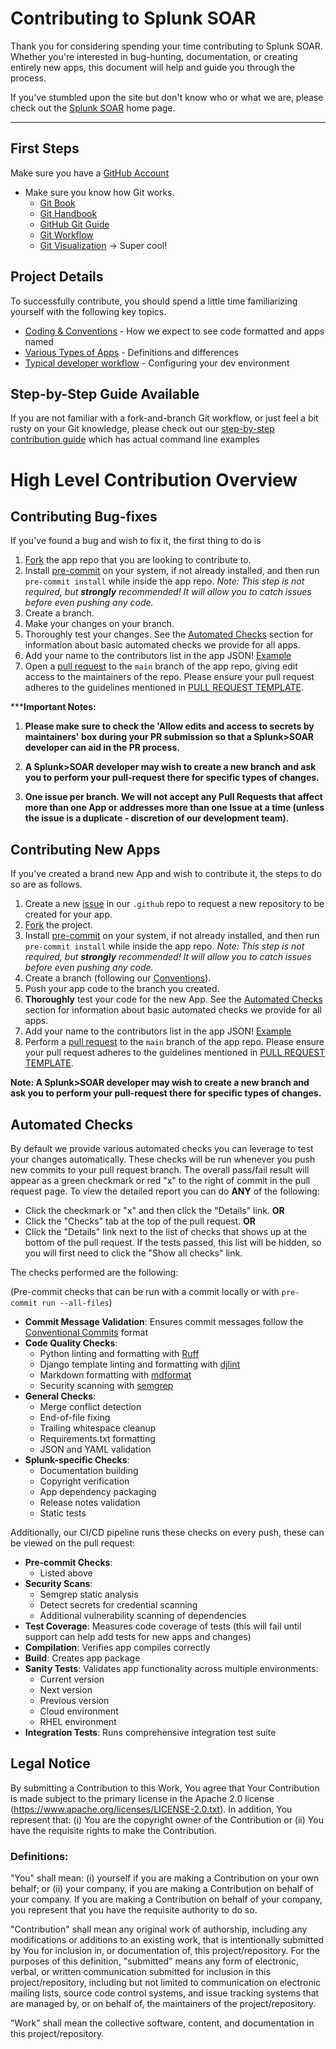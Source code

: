 # Contributing to Splunk SOAR

Thank you for considering spending your time contributing to Splunk SOAR. Whether you're interested in bug-hunting, documentation, or creating entirely new apps, this document will help and guide you through the process.

If you've stumbled upon the site but don't know who or what we are, please check out the [Splunk SOAR](https://www.splunk.com/en_us/products/splunk-security-orchestration-and-automation.html) home page.

---

## First Steps
Make sure you have a [GitHub Account](https://www.github.com)
- Make sure you know how Git works.
    - [Git Book](https://git-scm.com/book/en/v2)
    - [Git Handbook](https://guides.github.com/introduction/git-handbook/)
    - [GitHub Git Guide](https://help.github.com/en/articles/git-and-github-learning-resources)
    - [Git Workflow](https://guides.github.com/introduction/flow/)
    - [Git Visualization](http://git-school.github.io/visualizing-git/) -> Super cool!

## Project Details
To successfully contribute, you should spend a little time familiarizing yourself with the following key topics.

- [Coding & Conventions](https://github.com/splunk-soar-connectors/.github/blob/main/.github/CONVENTIONS.md) - How we expect to see code formatted and apps named
- [Various Types of Apps](https://github.com/splunk-soar-connectors/.github/blob/main/.github/TYPES_OF_SUPPORT.md) - Definitions and differences
- [Typical developer workflow](https://github.com/splunk-soar-connectors/.github/blob/main/.github/DEV_WORKFLOW.md) - Configuring your dev environment
<!-- - [Testing Details](https://github.com/splunk-soar-connectors/.github/blob/main/.github/TESTING.md) - How we test apps & playbooks -->


## Step-by-Step Guide Available
If you are not familiar with a fork-and-branch Git workflow, or just feel a bit rusty on your Git knowledge, please check out our [step-by-step contribution guide](https://github.com/splunk-soar-connectors/.github/blob/main/.github/GUIDE.md) which has actual command line examples


# High Level Contribution Overview
## Contributing Bug-fixes
If you've found a bug and wish to fix it, the first thing to do is

1. [Fork](https://guides.github.com/activities/forking/) the app repo that you
are looking to contribute to.
1. Install [pre-commit](https://pre-commit.com/#install) on your system, if not already installed, and then run `pre-commit install` while inside the app repo. _Note: This step is not required, but **strongly** recommended! It will allow you to catch issues before even pushing any code._
1. Create a branch.
1. Make your changes on your branch.
1. Thoroughly test your changes. See the [Automated Checks](#automated-checks) section for information about basic automated checks we provide for all apps.
1. Add your name to the contributors list in the app JSON! [Example](https://github.com/phantomcyber/phantom-apps/pull/488/commits/a02e345ce48e56bcb8711d1c5c4e40dd6e62fd11?diff=split&w=1)
1. Open a [pull request](https://help.github.com/articles/using-pull-requests/) to the ```main``` branch of the app repo, giving edit access to the maintainers of the repo. Please ensure your pull request adheres to the guidelines mentioned in [PULL REQUEST TEMPLATE](https://github.com/splunk-soar-connectors/.github/blob/main/.github/pull_request_template.md).

*****Important Notes:**

1. **Please make sure to check the 'Allow edits and access to secrets by maintainers' box during your PR submission so that a Splunk>SOAR developer can aid in the PR process.**

1. **A Splunk>SOAR developer may wish to create a new branch and ask you to perform your pull-request there for specific types of changes.**

1. **One issue per branch. We will not accept any Pull Requests that affect more than one App or addresses more than one Issue at a time (unless the issue is a duplicate - discretion of our development team).**

## Contributing New Apps

If you've created a brand new App and wish to contribute it, the steps to do so are as follows.

1. Create a new [issue](https://github.com/splunk-soar-connectors/.github/issues/new?assignees=&labels=&template=new_repo_request.md&title=) in our ```.github``` repo to request a new repository to be created for your app.
1. [Fork](https://guides.github.com/activities/forking/) the project.
1. Install [pre-commit](https://pre-commit.com/#install) on your system, if not already installed, and then run `pre-commit install` while inside the app repo. _Note: This step is not required, but **strongly** recommended! It will allow you to catch issues before even pushing any code._
1. Create a branch (following our [Conventions](https://github.com/splunk-soar-connectors/.github/blob/main/.github/CONVENTIONS.md)).
1. Push your app code to the branch you created.
1. **Thoroughly** test your code for the new App. See the [Automated Checks](#automated-checks) section for information about basic automated checks we provide for all apps.
    <!-- 1. Ensure your new app has a [TESTING](https://about:blank) document for the community and our developers. -->
1. Add your name to the contributors list in the app JSON! [Example](https://github.com/phantomcyber/phantom-apps/pull/488/commits/a02e345ce48e56bcb8711d1c5c4e40dd6e62fd11?diff=split&w=1)
1. Perform a [pull request](https://help.github.com/articles/using-pull-requests/) to the ```main``` branch of the app repo. Please ensure your pull request adheres to the guidelines mentioned in [PULL REQUEST TEMPLATE](https://github.com/splunk-soar-connectors/.github/blob/main/.github/pull_request_template.md).

**Note: A Splunk>SOAR developer may wish to create a new branch and ask you to perform your pull-request there for specific types of changes.**

## Automated Checks
By default we provide various automated checks you can leverage to test your changes automatically. These checks will be run whenever you push new commits to your pull request branch. The overall pass/fail result will appear as a green checkmark or red "x" to the right of commit in the pull request page. To view the detailed report you can do **ANY** of the following:

- Click the checkmark or "x" and then click the "Details" link. **OR**
- Click the "Checks" tab at the top of the pull request. **OR**
- Click the "Details" link next to the list of checks that shows up at the bottom of the pull request. If the tests passed, this list will be hidden, so you will first need to click the "Show all checks" link.

The checks performed are the following:

(Pre-commit checks that can be run with a commit locally or with `pre-commit run --all-files`)

- **Commit Message Validation**: Ensures commit messages follow the [Conventional Commits](https://www.conventionalcommits.org/en/v1.0.0/#summary) format
- **Code Quality Checks**:
  - Python linting and formatting with [Ruff](https://astral.sh/ruff)
  - Django template linting and formatting with [djlint](https://www.djlint.com/)
  - Markdown formatting with [mdformat](https://mdformat.readthedocs.io/en/stable/)
  - Security scanning with [semgrep](https://semgrep.dev/index.html)
- **General Checks**:
  - Merge conflict detection
  - End-of-file fixing
  - Trailing whitespace cleanup
  - Requirements.txt formatting
  - JSON and YAML validation
- **Splunk-specific Checks**:
  - Documentation building
  - Copyright verification
  - App dependency packaging
  - Release notes validation
  - Static tests

Additionally, our CI/CD pipeline runs these checks on every push, these can be viewed on the pull request:

- **Pre-commit Checks**:
  - Listed above
- **Security Scans**:
  - Semgrep static analysis
  - Detect secrets for credential scanning
  - Additional vulnerability scanning of dependencies
- **Test Coverage**: Measures code coverage of tests (this will fail until support can help add tests for new apps and changes)
- **Compilation**: Verifies app compiles correctly
- **Build**: Creates app package
- **Sanity Tests**: Validates app functionality across multiple environments:
  - Current version
  - Next version
  - Previous version
  - Cloud environment
  - RHEL environment
- **Integration Tests**: Runs comprehensive integration test suite

## Legal Notice

By submitting a Contribution to this Work, You agree that Your Contribution is made subject to the primary license in the Apache 2.0 license (https://www.apache.org/licenses/LICENSE-2.0.txt). In addition, You represent that: (i) You are the copyright owner of the Contribution or (ii) You have the requisite rights to make the Contribution.

### Definitions:

"You" shall mean: (i) yourself if you are making a Contribution on your own behalf; or (ii) your company, if you are making a Contribution on behalf of your company. If you are making a Contribution on behalf of your company, you represent that you have the requisite authority to do so.

"Contribution" shall mean any original work of authorship, including any modifications or additions to an existing work, that is intentionally submitted by You for inclusion in, or documentation of, this project/repository. For the purposes of this definition, "submitted" means any form of electronic, verbal, or written communication submitted for inclusion in this project/repository, including but not limited to communication on electronic mailing lists, source code control systems, and issue tracking systems that are managed by, or on behalf of, the maintainers of the project/repository.

"Work" shall mean the collective software, content, and documentation in this project/repository.
